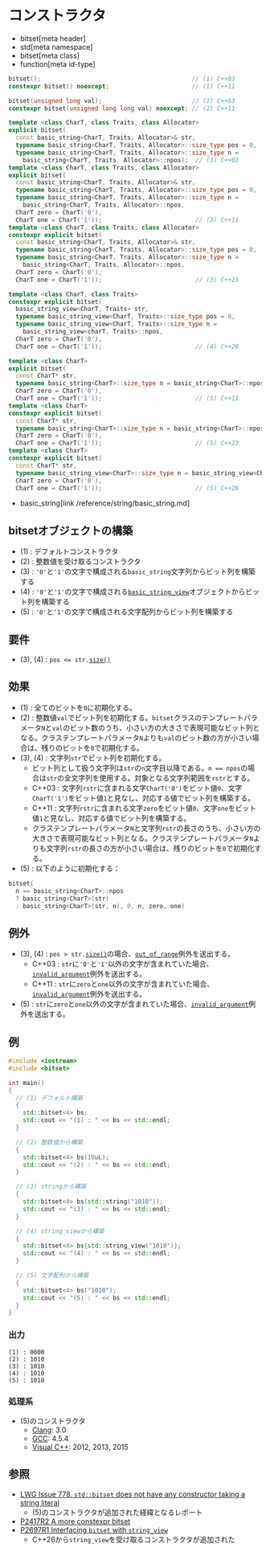 # コンストラクタ
* bitset[meta header]
* std[meta namespace]
* bitset[meta class]
* function[meta id-type]

```cpp
bitset();                                          // (1) C++03
constexpr bitset() noexcept;                       // (1) C++11

bitset(unsigned long val);                         // (2) C++03
constexpr bitset(unsigned long long val) noexcept; // (2) C++11

template <class CharT, class Traits, class Allocator>
explicit bitset(
  const basic_string<CharT, Traits, Allocator>& str,
  typename basic_string<CharT, Traits, Allocator>::size_type pos = 0,
  typename basic_string<CharT, Traits, Allocator>::size_type n =
    basic_string<CharT, Traits, Allocator>::npos);  // (3) C++03
template <class CharT, class Traits, class Allocator>
explicit bitset(
  const basic_string<CharT, Traits, Allocator>& str,
  typename basic_string<CharT, Traits, Allocator>::size_type pos = 0,
  typename basic_string<CharT, Traits, Allocator>::size_type n =
    basic_string<CharT, Traits, Allocator>::npos,
  CharT zero = CharT('0'),
  CharT one = CharT('1'));                          // (3) C++11
template <class CharT, class Traits, class Allocator>
constexpr explicit bitset(
  const basic_string<CharT, Traits, Allocator>& str,
  typename basic_string<CharT, Traits, Allocator>::size_type pos = 0,
  typename basic_string<CharT, Traits, Allocator>::size_type n =
    basic_string<CharT, Traits, Allocator>::npos,
  CharT zero = CharT('0'),
  CharT one = CharT('1'));                          // (3) C++23

template <class CharT, class Traits>
constexpr explicit bitset(
  basic_string_view<CharT, Traits> str,
  typename basic_string_view<CharT, Traits>::size_type pos = 0,
  typename basic_string_view<CharT, Traits>::size_type n =
    basic_string_view<charT, Traits>::npos,
  CharT zero = CharT('0'),
  CharT one = CharT('1'));                          // (4) C++26

template <class CharT>
explicit bitset(
  const CharT* str,
  typename basic_string<CharT>::size_type n = basic_string<CharT>::npos,
  CharT zero = CharT('0'),
  CharT one = CharT('1'));                          // (5) C++11
template <class CharT>
constexpr explicit bitset(
  const CharT* str,
  typename basic_string<CharT>::size_type n = basic_string<CharT>::npos,
  CharT zero = CharT('0'),
  CharT one = CharT('1'));                          // (5) C++23
template <class CharT>
constexpr explicit bitset(
  const CharT* str,
  typename basic_string_view<CharT>::size_type n = basic_string_view<CharT>::npos,
  CharT zero = CharT('0'),
  CharT one = CharT('1'));                          // (5) C++26
```
* basic_string[link /reference/string/basic_string.md]

## bitsetオブジェクトの構築
- (1) : デフォルトコンストラクタ
- (2) : 整数値を受け取るコンストラクタ
- (3) : `'0'`と`'1'`の文字で構成される`basic_string`文字列からビット列を構築する
- (4) : `'0'`と`'1'`の文字で構成される[`basic_string_view`](/reference/string_view/basic_string_view.md)オブジェクトからビット列を構築する
- (5) : `'0'`と`'1'`の文字で構成される文字配列からビット列を構築する


## 要件
- (3), (4) : `pos <= str.`[`size()`](/reference/string/basic_string/size.md)


## 効果
- (1) : 全てのビットを`0`に初期化する。
- (2) : 整数値`val`でビット列を初期化する。`bitset`クラスのテンプレートパラメータ`N`と`val`のビット数のうち、小さい方の大きさで表現可能なビット列となる。クラステンプレートパラメータ`N`よりも`val`のビット数の方が小さい場合は、残りのビットを`0`で初期化する。
- (3), (4) : 文字列`str`でビット列を初期化する。
	- ビット列として扱う文字列は`str`の`n`文字目以降である。`n == npos`の場合は`str`の全文字列を使用する。対象となる文字列範囲を`rstr`とする。
	- C++03 : 文字列`rstr`に含まれる文字`CharT('0')`をビット値`0`、文字`CharT('1')`をビット値`1`と見なし、対応する値でビット列を構築する。
	- C++11 : 文字列`rstr`に含まれる文字`zero`をビット値`0`、文字`one`をビット値`1`と見なし、対応する値でビット列を構築する。
	- クラステンプレートパラメータ`N`と文字列`rstr`の長さのうち、小さい方の大きさで表現可能なビット列となる。クラステンプレートパラメータ`N`よりも文字列`rstr`の長さの方が小さい場合は、残りのビットを`0`で初期化する。
- (5) : 以下のように初期化する：

```cpp
bitset(
  n == basic_string<CharT>::npos
  ? basic_string<CharT>(str)
  : basic_string<CharT>(str, n), 0, n, zero, one)
```


## 例外
- (3), (4) : `pos > str.`[`size()`](/reference/string/basic_string/size.md)の場合、[`out_of_range`](/reference/stdexcept.md)例外を送出する。
	- C++03 : `str`に`'0'`と`'1'`以外の文字が含まれていた場合、[`invalid_argument`](/reference/stdexcept.md)例外を送出する。
	- C++11 : `str`に`zero`と`one`以外の文字が含まれていた場合、[`invalid_argument`](/reference/stdexcept.md)例外を送出する。
- (5) : `str`に`zero`と`one`以外の文字が含まれていた場合、[`invalid_argument`](/reference/stdexcept.md)例外を送出する。


## 例
```cpp example
#include <iostream>
#include <bitset>

int main()
{
  // (1) デフォルト構築
  {
    std::bitset<4> bs;
    std::cout << "(1) : " << bs << std::endl;
  }

  // (2) 整数値から構築
  {
    std::bitset<4> bs(10uL);
    std::cout << "(2) : " << bs << std::endl;
  }

  // (3) stringから構築
  {
    std::bitset<4> bs(std::string("1010"));
    std::cout << "(3) : " << bs << std::endl;
  }

  // (4) string_viewから構築
  {
    std::bitset<4> bs{std::string_view("1010")};
    std::cout << "(4) : " << bs << std::endl;
  }

  // (5) 文字配列から構築
  {
    std::bitset<4> bs("1010");
    std::cout << "(5) : " << bs << std::endl;
  }
}
```

### 出力
```
(1) : 0000
(2) : 1010
(3) : 1010
(4) : 1010
(5) : 1010
```


### 処理系
- (5)のコンストラクタ
	- [Clang](/implementation.md#clang): 3.0
	- [GCC](/implementation.md#gcc): 4.5.4
	- [Visual C++](/implementation.md#visual_cpp): 2012, 2013, 2015


## 参照
- [LWG Issue 778. `std::bitset` does not have any constructor taking a string literal](http://www.open-std.org/jtc1/sc22/wg21/docs/lwg-defects.html#778)
    - (5)のコンストラクタが追加された経緯となるレポート
- [P2417R2 A more constexpr bitset](https://www.open-std.org/jtc1/sc22/wg21/docs/papers/2022/p2417r2.pdf)
- [P2697R1 Interfacing `bitset` with `string_view`](https://open-std.org/jtc1/sc22/wg21/docs/papers/2023/p2697r1.pdf)
    - C++26から`string_view`を受け取るコンストラクタが追加された

